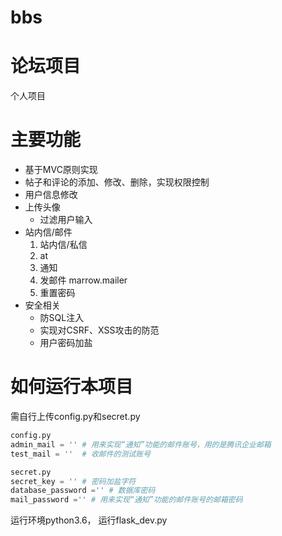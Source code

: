 # bbs
# 论坛项目
个人项目

# 主要功能
- 基于MVC原则实现
- 帖子和评论的添加、修改、删除，实现权限控制
- 用户信息修改
- 上传头像
  - 过滤用户输入
- 站内信/邮件
  1. 站内信/私信
  2. at
  3. 通知
  4. 发邮件 marrow.mailer
  5. 重置密码
- 安全相关
  - 防SQL注入
  - 实现对CSRF、XSS攻击的防范
  - 用户密码加盐

# 如何运行本项目
  需自行上传config.py和secret.py
  ```python
  config.py
  admin_mail = '' # 用来实现“通知”功能的邮件账号，用的是腾讯企业邮箱
  test_mail = ''  # 收邮件的测试账号
  ```

  ```python
  secret.py
  secret_key = '' # 密码加盐字符
  database_password ='' # 数据库密码
  mail_password ='' # 用来实现“通知”功能的邮件账号的邮箱密码
  ```
  运行环境python3.6，
  运行flask_dev.py

